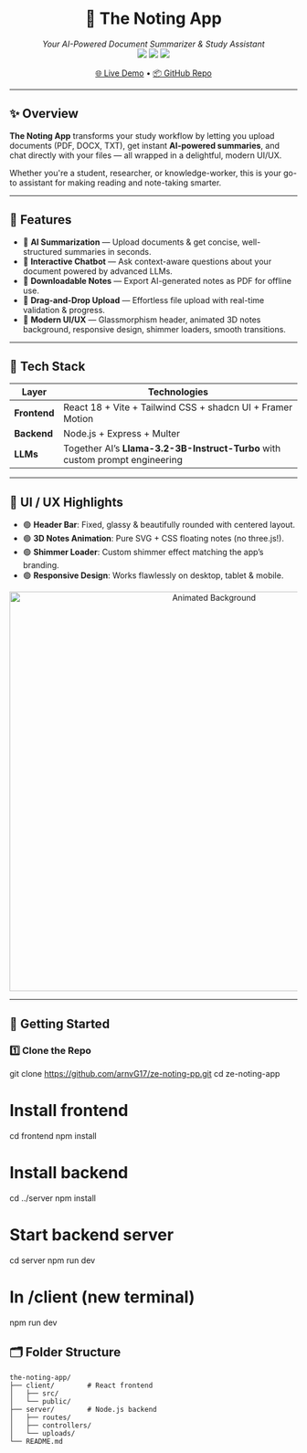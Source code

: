 <h1 align="center">🚀 The Noting App</h1>

<p align="center">
  <i>Your AI-Powered Document Summarizer & Study Assistant</i><br>
  <img src="https://img.shields.io/badge/React-18-blue?style=for-the-badge&logo=react" />
  <img src="https://img.shields.io/badge/Node.js-Express-green?style=for-the-badge&logo=node.js" />
  <img src="https://img.shields.io/badge/LLM-TogetherAI-orange?style=for-the-badge&logo=openai" />
</p>

<p align="center">
  <a href="https://lnkd.in/gBrnHVc5">🌐 Live Demo</a> •
  <a href="https://lnkd.in/gV9PmAZv">📦 GitHub Repo</a>
</p>

---

## ✨ Overview

**The Noting App** transforms your study workflow by letting you upload documents (PDF, DOCX, TXT), get instant **AI-powered summaries**, and chat directly with your files — all wrapped in a delightful, modern UI/UX.

Whether you're a student, researcher, or knowledge-worker, this is your go-to assistant for making reading and note-taking smarter.

---

## 🌟 Features

- 🔹 **AI Summarization** — Upload documents & get concise, well-structured summaries in seconds.  
- 🔹 **Interactive Chatbot** — Ask context-aware questions about your document powered by advanced LLMs.  
- 🔹 **Downloadable Notes** — Export AI-generated notes as PDF for offline use.  
- 🔹 **Drag-and-Drop Upload** — Effortless file upload with real-time validation & progress.  
- 🔹 **Modern UI/UX** — Glassmorphism header, animated 3D notes background, responsive design, shimmer loaders, smooth transitions.  

---

## 🧠 Tech Stack

| Layer      | Technologies |
|------------|--------------|
| **Frontend** | React 18 + Vite + Tailwind CSS + shadcn UI + Framer Motion |
| **Backend**  | Node.js + Express + Multer |
| **LLMs**     | Together AI’s **Llama-3.2-3B-Instruct-Turbo** with custom prompt engineering |

---

## 🎨 UI / UX Highlights

- 🟢 **Header Bar**: Fixed, glassy & beautifully rounded with centered layout.  
- 🟢 **3D Notes Animation**: Pure SVG + CSS floating notes (no three.js!).  
- 🟢 **Shimmer Loader**: Custom shimmer effect matching the app’s branding.  
- 🟢 **Responsive Design**: Works flawlessly on desktop, tablet & mobile.  

<p align="center">
  <img src="https://user-images.githubusercontent.com/placeholder/animated-notes.gif" alt="Animated Background" width="700"/>
</p>

---

## 🚀 Getting Started

### 1️⃣ Clone the Repo


git clone https://github.com/arnvG17/ze-noting-pp.git
cd ze-noting-app

# Install frontend
cd frontend
npm install

# Install backend
cd ../server
npm install

# Start backend server
cd server
npm run dev

# In /client (new terminal)
npm run dev

## 🗂️ Folder Structure

```plaintext
the-noting-app/
├── client/        # React frontend
│   ├── src/
│   └── public/
├── server/        # Node.js backend
│   ├── routes/
│   ├── controllers/
│   └── uploads/
└── README.md



